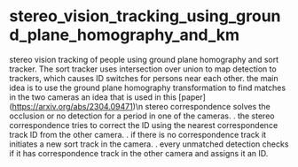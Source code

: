 # stereo_vision_tracking_using_ground_plane_homography_and_km
stereo vision tracking of people using ground plane homography and sort tracker.
The sort tracker uses intersection over union to map detection to trackers, which causes ID switches for persons near each other.
the main idea is to use the ground plane homography transformation to find matches in the two cameras 
an idea that is used in this [paper] (https://arxiv.org/abs/2304.09471)\n
 stereo correspondence solves the occlusion or no detection for a period in one of the cameras. 
. the stereo correspondence tries to correct the ID using the nearest correspondence track ID from the other camera.
. if there is no correspondence track it initiates a new sort track in the camera.
. every unmatched detection checks if it has correspondence track in the other camera and assigns it an ID. 


